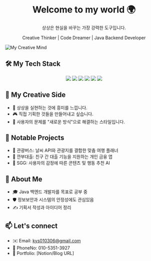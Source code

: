 <h1 align="center">Welcome to my world 🌍</h1>
<p align="center">상상은 현실을 바꾸는 가장 강력한 도구입니다.</p>
<p align="center">Creative Thinker | Code Dreamer | Java Backend Developer</p>

![My Creative Mind]("C:\Users\ys030\undraw_goals_0pov.svg")



<h2>🛠️ My Tech Stack</h2>

<p align="center">
  <img src="https://img.shields.io/badge/-Java-007396?style=for-the-badge&logo=openjdk&logoColor=white"/>
  <img src="https://img.shields.io/badge/-HTML5-F05032?style=for-the-badge&logo=html5&logoColor=white"/>
  <img src="https://img.shields.io/badge/-JavaScript-F7DF1C?style=for-the-badge&logo=javascript&logoColor=black"/>
  <img src="https://img.shields.io/badge/-React-20232A?style=for-the-badge&logo=react&logoColor=61DAFB"/>
  <img src="https://img.shields.io/badge/-Node.js-339933?style=for-the-badge&logo=node.js&logoColor=white"/>
  <img src="https://img.shields.io/badge/-Git-F05032?style=for-the-badge&logo=git&logoColor=white"/>
</p>

<p align="center">
<h2>🎨 My Creative Side</h2>

- 🌌 상상을 실현하는 것에 흥미를 느낍니다.
- 🎮 직접 기획한 것들을 만들어내고 싶습니다.
- 🧩 사용자의 문제를 "새로운 방식"으로 해결하는 스타일입니다.
</p>

<p align="center">
<h2>📂 Notable Projects</h2>

- 🚀 관광버스: 날씨 API와 관광지를 결합한 맞춤 여행 플래너
- 🧾 깐부대출: 친구 간 대출 기능을 지원하는 개인 금융 앱
- 🧠 SGG: 사용자의 감정에 따른 콘텐츠 및 행동 추천 AI
</p>

<p align="center">
<h2>👤 About Me</h2>

- 🎓 Java 백엔드 개발자를 목표로 공부 중
- 🛡️ 정보보안과 시스템의 안정성에도 관심있음
- ✍️ 기획서 작성과 아이디어 정리
</p>

<p align="center">
<h2>📫 Let's connect</h2>

- ✉️ Email: kys010306@gmail.com
- 💬 PhoneNo: 010-5351-3927
- 🧭 Portfolio: [Notion/Blog URL]
</p>



<!--
**yunseok36/yunseok36** is a ✨ _special_ ✨ repository because its `README.md` (this file) appears on your GitHub profile.

Here are some ideas to get you started:

- 🔭 I’m currently working on ...
- 🌱 I’m currently learning ...
- 👯 I’m looking to collaborate on ...
- 🤔 I’m looking for help with ...
- 💬 Ask me about ...
- 📫 How to reach me: ...
- 😄 Pronouns: ...
- ⚡ Fun fact: ...
-->
